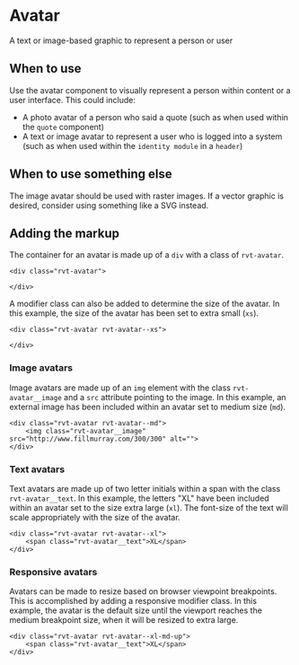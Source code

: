 # Avatar
A text or image-based graphic to represent a person or user

## When to use
Use the avatar component to visually represent a person within content or a user interface. This could include:

- A photo avatar of a person who said a quote (such as when used within the `quote` component)
- A text or image avatar to represent a user who is logged into a system (such as when used within the `identity module` in a `header`)

## When to use something else
The image avatar should be used with raster images. If a vector graphic is desired, consider using something like a SVG instead.

## Adding the markup

The container for an avatar is made up of a `div` with a class of `rvt-avatar`.

```
<div class="rvt-avatar">

</div>
```

A modifier class can also be added to determine the size of the avatar. In this example, the size of the avatar has been set to extra small (`xs`).

```
<div class="rvt-avatar rvt-avatar--xs">

</div>
```

### Image avatars

Image avatars are made up of an `img` element with the class `rvt-avatar__image` and a `src` attribute pointing to the image. In this example, an external image has been included within an avatar set to medium size (`md`).

```
<div class="rvt-avatar rvt-avatar--md">
    <img class="rvt-avatar__image" src="http://www.fillmurray.com/300/300" alt="">
</div>
```

### Text avatars

Text avatars are made up of two letter initials within a span with the class `rvt-avatar__text`. In this example, the letters "XL" have been included within an avatar set to the size extra large (`xl`). The font-size of the text will scale appropriately with the size of the avatar.

```
<div class="rvt-avatar rvt-avatar--xl">
    <span class="rvt-avatar__text">XL</span>
</div>
```

### Responsive avatars

Avatars can be made to resize based on browser viewpoint breakpoints. This is accomplished by adding a responsive modifier class. In this example, the avatar is the default size until the viewport reaches the medium breakpoint size, when it will be resized to extra large.

```
<div class="rvt-avatar rvt-avatar--xl-md-up">
    <span class="rvt-avatar__text">XL</span>
</div>
```